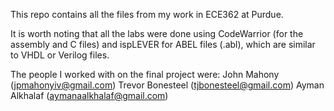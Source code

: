 This repo contains all the files from my work in ECE362 at Purdue.

It is worth noting that all the labs were done using CodeWarrior (for the assembly and C files) and ispLEVER for ABEL files (.abl), which are similar to VHDL or Verilog files.

The people I worked with on the final project were:
	John Mahony (jpmahonyiv@gmail.com)
	Trevor Bonesteel (tjbonesteel@gmail.com)
	Ayman Alkhalaf (aymanaalkhalaf@gmail.com)



